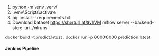 1. python -m venv .venv/
2. .venv\Scripts\activate
3. pip install -r requirements.txt
4. Download Dataset
https://shorturl.at/9vhVM
mlflow server --backend-store-uri ./mlruns

docker build -t predict:latest .
docker run -p 8000:8000 prediction:latest

#### Jenkins Pipeline
